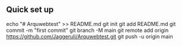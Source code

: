 ## Quick set up

echo "# Arquwebtest" >> README.md
git init
git add README.md
git commit -m "first commit"
git branch -M main
git remote add origin https://github.com/Jaggeruli/Arquwebtest.git
git push -u origin main
